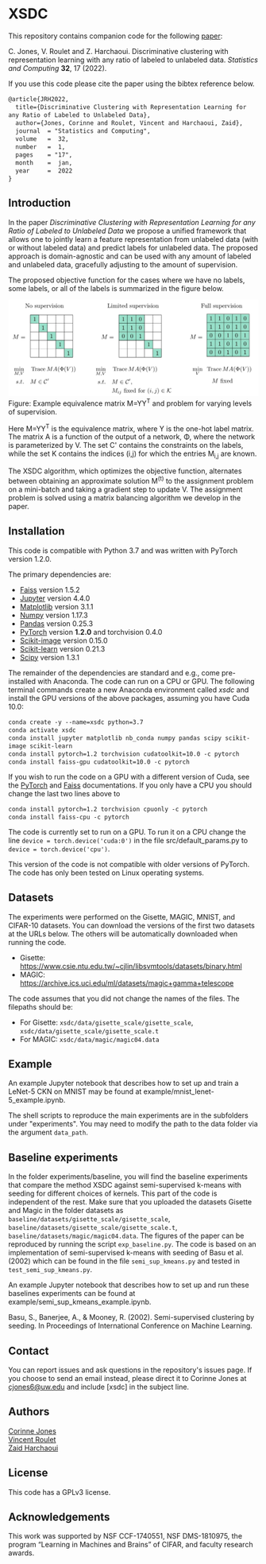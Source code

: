 XSDC
====================================

This repository contains companion code for the following [paper](https://link.springer.com/article/10.1007/s11222-021-10067-x):

C. Jones, V. Roulet and Z. Harchaoui. Discriminative clustering with representation learning with any ratio of labeled to unlabeled data. *Statistics and Computing* **32**, 17 (2022).

If you use this code please cite the paper using the bibtex reference below.

```
@article{JRH2022,
  title={Discriminative Clustering with Representation Learning for any Ratio of Labeled to Unlabeled Data},
  author={Jones, Corinne and Roulet, Vincent and Harchaoui, Zaid},
  journal  = "Statistics and Computing",
  volume   =  32,
  number   =  1,
  pages    = "17",
  month    =  jan,
  year     =  2022
}
```

Introduction
-----------------
In the paper *Discriminative Clustering with Representation Learning for any Ratio of Labeled to Unlabeled Data* we propose a unified framework that allows one to jointly learn a feature representation from unlabeled data (with or without labeled data) and predict labels for unlabeled data. The proposed approach is domain-agnostic and can be used with any amount of labeled and unlabeled data, gracefully adjusting to the amount of supervision.

The proposed objective function for the cases where we have no labels, some labels, or all of the labels is summarized in the figure below.

![](figures/supervisions_figure.jpg)
Figure: Example equivalence matrix M=YY<sup>T</sup> and problem for varying levels of supervision.

Here M=YY<sup>T</sup> is the equivalence matrix, where Y is the one-hot label matrix. The matrix A is a function of the output of a network, Φ, where the network is parameterized by V. The set C' contains the constraints on the labels, while the set K contains the indices (i,j) for which the entries M<sub>i,j</sub> are known. 

The XSDC algorithm, which optimizes the objective function, alternates between obtaining an approximate solution M<sup>(t)</sup> to the assignment problem on a mini-batch and taking a gradient step to update V. The assignment problem is solved using a matrix balancing algorithm we develop in the paper.


Installation
-----------------
This code is compatible with Python 3.7 and was written with PyTorch version 1.2.0.

The primary dependencies are:

* [Faiss](https://github.com/facebookresearch/faiss) version 1.5.2
* [Jupyter](https://jupyter.org/) version 4.4.0
* [Matplotlib](https://matplotlib.org/) version 3.1.1
* [Numpy](https://numpy.org/) version 1.17.3
* [Pandas](https://pandas.pydata.org/) version 0.25.3
* [PyTorch](https://pytorch.org/) version **1.2.0** and torchvision 0.4.0
* [Scikit-image](https://scikit-image.org/) version 0.15.0
* [Scikit-learn](https://scikit-learn.org/stable/) version 0.21.3
* [Scipy](https://www.scipy.org/) version 1.3.1


The remainder of the dependencies are standard and e.g., come pre-installed with Anaconda. The code can run on a CPU or GPU. The following terminal commands create a new Anaconda environment called *xsdc* and install the GPU versions of the above packages, assuming you have Cuda 10.0:

```
conda create -y --name=xsdc python=3.7
conda activate xsdc
conda install jupyter matplotlib nb_conda numpy pandas scipy scikit-image scikit-learn
conda install pytorch=1.2 torchvision cudatoolkit=10.0 -c pytorch
conda install faiss-gpu cudatoolkit=10.0 -c pytorch
```

If you wish to run the code on a GPU with a different version of Cuda, see the [PyTorch](https://pytorch.org/) and [Faiss](https://github.com/facebookresearch/faiss/blob/master/INSTALL.md) documentations. If you only have a CPU you should change the last two lines above to
```
conda install pytorch=1.2 torchvision cpuonly -c pytorch
conda install faiss-cpu -c pytorch
```

The code is currently set to run on a GPU. To run it on a CPU change the line
`device = torch.device('cuda:0')`
 in the file src/default_params.py to `device = torch.device('cpu')`.

This version of the code is not compatible with older versions of PyTorch. The code has only been tested on Linux operating systems.


Datasets
-----------------
The experiments were performed on the Gisette, MAGIC, MNIST, and CIFAR-10 datasets. You can download the versions of the first two datasets at the URLs below. The others will be automatically downloaded when running the code.

- Gisette: https://www.csie.ntu.edu.tw/~cjlin/libsvmtools/datasets/binary.html
- MAGIC: https://archive.ics.uci.edu/ml/datasets/magic+gamma+telescope

The code assumes that you did not change the names of the files. The filepaths should be:
- For Gisette: `xsdc/data/gisette_scale/gisette_scale`, `xsdc/data/gisette_scale/gisette_scale.t`
- For MAGIC: `xsdc/data/magic/magic04.data`


Example
-----------------
An example Jupyter notebook that describes how to set up and train a LeNet-5 CKN on MNIST may be found at example/mnist_lenet-5_example.ipynb.

The shell scripts to reproduce the main experiments are in the subfolders under "experiments". You may need to modify the path to the data folder via the argument `data_path`.

Baseline experiments
--------------------
In the folder experiments/baseline, you will find the baseline experiments that compare the method XSDC against semi-supervised k-means with seeding for different choices of kernels. This part of the code is independent of the rest. Make sure that you uploaded the datasets Gisette and Magic in the folder datasets as `baseline/datasets/gisette_scale/gisette_scale`, `baseline/datasets/gisette_scale/gisette_scale.t`, `baseline/datasets/magic/magic04.data`. The figures of the paper can be reproduced by running the script `exp_baseline.py`. The code is based on an implementation of semi-supervised k-means with seeding of Basu et al. (2002) which can be found in the file `semi_sup_kmeans.py` and tested in `test_semi_sup_kmeans.py`.

An example Jupyter notebook that describes how to set up and run these baselines experiments can be found at example/semi_sup_kmeans_example.ipynb.

Basu, S., Banerjee, A., & Mooney, R. (2002). Semi-supervised clustering by seeding. In Proceedings of International Conference on Machine Learning.

Contact
-----------------
You can report issues and ask questions in the repository's issues page. If you choose to send an email instead, please direct it to Corinne Jones at cjones6@uw.edu and include [xsdc] in the subject line.


Authors
-----------------
[Corinne Jones](https://www.stat.washington.edu/people/cjones6/)  
[Vincent Roulet](http://faculty.washington.edu/vroulet/)  
[Zaid Harchaoui](http://faculty.washington.edu/zaid/)  


License
-----------------
This code has a GPLv3 license.


Acknowledgements
--------------------------
This work was supported by NSF CCF-1740551, NSF DMS-1810975, the program “Learning in Machines and Brains” of CIFAR, and faculty research awards.
